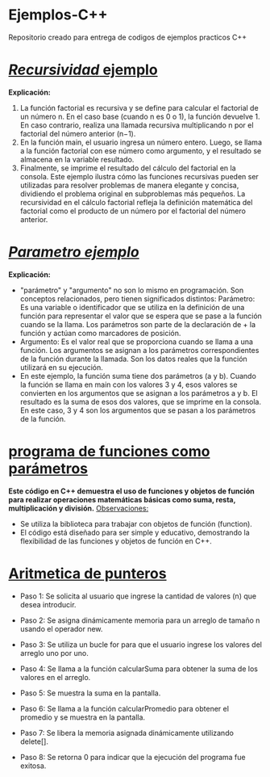 # Ejemplos-C++
Repositorio creado para entrega de codigos de ejemplos practicos C++

# [*Recursividad* ejemplo](https://github.com/keriz-rh/Ejemplos-C-/blob/main/Ejemplorecursividad.cpp)

**Explicación:**
1.	La función factorial es recursiva y se define para calcular el factorial de un número n. En el caso base (cuando n es 0 o 1), la función devuelve 1. En caso contrario, realiza una llamada recursiva multiplicando n por el factorial del número anterior (n−1).
2.	En la función main, el usuario ingresa un número entero. Luego, se llama a la función factorial con ese número como argumento, y el resultado se almacena en la variable resultado.
3.	Finalmente, se imprime el resultado del cálculo del factorial en la consola.
Este ejemplo ilustra cómo las funciones recursivas pueden ser utilizadas para resolver problemas de manera elegante y concisa, dividiendo el problema original en subproblemas más pequeños. La recursividad en el cálculo factorial refleja la definición matemática del factorial como el producto de un número por el factorial del número anterior.

# [*Parametro ejemplo*](https://github.com/keriz-rh/Ejemplos-C/blob/main/parametro.cpp)
**Explicación:**
+ "parámetro" y "argumento" no son lo mismo en programación. Son conceptos relacionados, pero tienen significados distintos:
Parámetro: Es una variable o identificador que se utiliza en la definición de una función para representar el valor que se espera que se pase a la función cuando se la llama. Los parámetros son parte de la declaración de + la función y actúan como marcadores de posición.
+ Argumento: Es el valor real que se proporciona cuando se llama a una función. Los argumentos se asignan a los parámetros correspondientes de la función durante la llamada. Son los datos reales que la función utilizará en su ejecución.
+ En este ejemplo, la función suma tiene dos parámetros (a y b). Cuando la función se llama en main con los valores 3 y 4, esos valores se convierten en los argumentos que se asignan a los parámetros a y b. El resultado es la suma de esos dos valores, que se imprime en la consola. En este caso, 3 y 4 son los argumentos que se pasan a los parámetros de la función.

# [programa de funciones como parámetros](https://github.com/keriz-rh/Ejemplos-C/blob/main/Calculadora.cpp)
**Este código en C++ demuestra el uso de funciones y objetos de función para realizar operaciones matemáticas básicas como suma, resta, multiplicación y división.**
<Observaciones:>

+ Se utiliza la biblioteca <functional> para trabajar con objetos de función (function).
+ El código está diseñado para ser simple y educativo, demostrando la flexibilidad de las funciones y objetos de función en C++.

# [Aritmetica de punteros](https://github.com/keriz-rh/Ejemplos-C/blob/main/Arimetica%20de%20punteros.cpp)

+ Paso 1: Se solicita al usuario que ingrese la cantidad de valores (n) que desea introducir.

+ Paso 2: Se asigna dinámicamente memoria para un arreglo de tamaño n usando el operador new.

+ Paso 3: Se utiliza un bucle for para que el usuario ingrese los valores del arreglo uno por uno.

+ Paso 4: Se llama a la función calcularSuma para obtener la suma de los valores en el arreglo.

+ Paso 5: Se muestra la suma en la pantalla.

+ Paso 6: Se llama a la función calcularPromedio para obtener el promedio y se muestra en la pantalla.

+ Paso 7: Se libera la memoria asignada dinámicamente utilizando delete[].

+ Paso 8: Se retorna 0 para indicar que la ejecución del programa fue exitosa.

